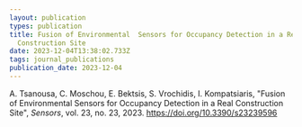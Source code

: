 ```yaml
---
layout: publication
types: publication
title: Fusion of Environmental  Sensors for Occupancy Detection in a Real
  Construction Site
date: 2023-12-04T13:38:02.733Z
tags: journal_publications
publication_date: 2023-12-04
---
```

<!--StartFragment-->

Α. Tsanousa, C. Moschou, E. Bektsis, S. Vrochidis, I. Kompatsiaris, "Fusion of Environmental Sensors for Occupancy Detection in a Real Construction Site", *Sensors*, vol. 23, no. 23, 2023. https://doi.org/10.3390/s23239596

<!--EndFragment-->